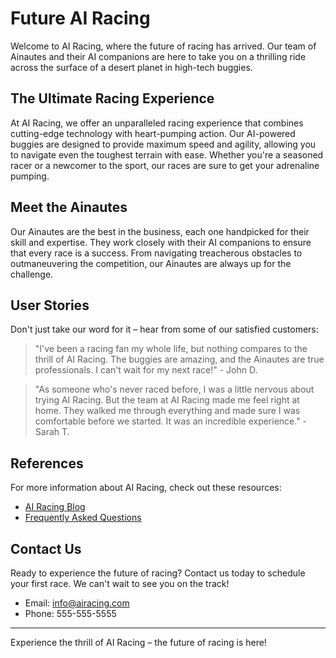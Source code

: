 <!--
Write me content for website with wallpaper which alt text is:

"A team of Ainautes and their AI companions racing across the surface of a desert planet in high-tech buggies."

The name/title of the page should not be 1:1 copy of the alt text but rather a real content of the website which is using this wallpaper.

- Use markdown format
- Start with the heading
- The content should look like a real website
- Include real sections like references, contact, user stories, etc. use things relevant to the page purpose.
- Feel free to use structure like headings, bullets, numbering, blockquotes, paragraphs, horizontal lines, etc.
- You can use formatting like bold or _italic_
- You can include UTF-8 emojis
- Links should be only #hash anchors (and you can refer to the document itself)
- Do not include images
-->

<!--font:Montserrat-->

# Future AI Racing

Welcome to AI Racing, where the future of racing has arrived. Our team of Ainautes and their AI companions are here to take you on a thrilling ride across the surface of a desert planet in high-tech buggies.

## The Ultimate Racing Experience

At AI Racing, we offer an unparalleled racing experience that combines cutting-edge technology with heart-pumping action. Our AI-powered buggies are designed to provide maximum speed and agility, allowing you to navigate even the toughest terrain with ease. Whether you're a seasoned racer or a newcomer to the sport, our races are sure to get your adrenaline pumping.

## Meet the Ainautes

Our Ainautes are the best in the business, each one handpicked for their skill and expertise. They work closely with their AI companions to ensure that every race is a success. From navigating treacherous obstacles to outmaneuvering the competition, our Ainautes are always up for the challenge.

## User Stories

Don't just take our word for it – hear from some of our satisfied customers:

> "I've been a racing fan my whole life, but nothing compares to the thrill of AI Racing. The buggies are amazing, and the Ainautes are true professionals. I can't wait for my next race!" - John D.

> "As someone who's never raced before, I was a little nervous about trying AI Racing. But the team at AI Racing made me feel right at home. They walked me through everything and made sure I was comfortable before we started. It was an incredible experience." - Sarah T.

## References

For more information about AI Racing, check out these resources:

-   [AI Racing Blog](#blog)
-   [Frequently Asked Questions](#faq)

## Contact Us

Ready to experience the future of racing? Contact us today to schedule your first race. We can't wait to see you on the track!

-   Email: [info@airacing.com](mailto:info@airacing.com)
-   Phone: 555-555-5555

---

Experience the thrill of AI Racing – the future of racing is here!

